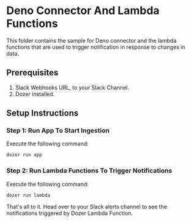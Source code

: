 # Deno Connector And Lambda Functions

This folder contains the sample for Deno connector and the lambda functions that are used to trigger notification in response to changes in data.

## Prerequisites

1. Slack Webhooks URL, to your Slack Channel. 
2. Dozer installed. 

## Setup Instructions

### Step 1: Run App To Start Ingestion

Execute the following command: 

```bash
dozer run app
```

### Step 2: Run Lambda Functions To Trigger Notifications

Execute the following command: 

```bash
dozer run lambda
```

That's all to it. Head over to your Slack alerts channel to see the notifications triggered by Dozer Lambda Function.